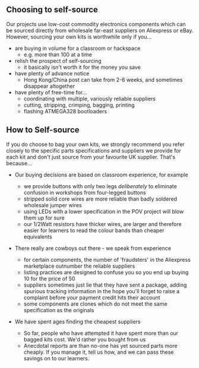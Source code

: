 ## Choosing to self-source

Our projects use low-cost commodity electronics components which can be sourced directly from wholesale far-east suppliers on Aliexpress or eBay. However, sourcing your own kits is worthwhile only if you...

* are buying in volume for a classroom or hackspace
	* e.g. more than 100 at a time
* relish the prospect of self-sourcing
	* it basically isn't worth it for the money you save
* have plenty of advance notice 
	* Hong Kong/China post can take from 2-6 weeks, and sometimes disappear altogether
* have plenty of free-time for...
	* coordinating with multiple, variously reliable suppliers
    * cutting, stripping, crimping, bagging, printing
    * flashing ATMEGA328 bootloaders

## How to Self-source

If you do choose to bag your own kits, we strongly recommend you refer closely to the specific parts specifications and suppliers we provide for each kit and don't just source from your favourite UK supplier. That's because...

* Our buying decisions are based on classroom experience, for example
	* we provide buttons with only two legs *deliberately* to eliminate confusion in workshops from four-legged buttons
	* stripped solid core wires are more reliable than badly soldered wholesale jumper wires
	* using LEDs with a lower specification in the POV project will blow them up for sure
	* our 1/2Watt resistors have thicker wires, are larger and therefore easier for learners to read the colour bands than cheaper equivalents


* There really are cowboys out there - we speak from experience
	* for certain components, the number of 'fraudsters' in the Aliexpress marketplace outnumber the reliable suppliers
	* listing practices are designed to confuse you so you end up buying 10 for the price of 50
	* suppliers sometimes just lie that they have sent a package, adding spurious tracking information in the hope you'll forget to raise a complaint before your payment credit hits their account
	* some components are clones which do not meet the same specification as the originals


* We have spent ages finding the cheapest suppliers
	* So far, people who have attempted it have spent more than our bagged kits cost. We'd rather you bought from us
	* Anecdotal reports are than no-one has yet sourced parts more cheaply. If you manage it, tell us how,  and we can pass these savings on to our learners.